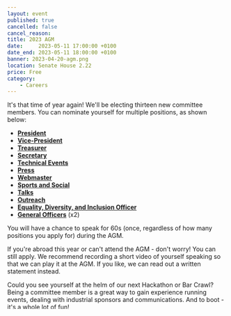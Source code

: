 ```yaml
---
layout: event
published: true
cancelled: false
cancel_reason:
title: 2023 AGM
date:     2023-05-11 17:00:00 +0100
date_end: 2023-05-11 18:00:00 +0100
banner: 2023-04-20-agm.png
location: Senate House 2.22
price: Free
category:
    - Careers
---
```


It's that time of year again! We'll be electing thirteen new committee members. You can nominate yourself for multiple positions, as shown below:

- [**President**](https://forms.office.com/e/PcjY9ugTj7)
- [**Vice-President**](https://forms.office.com/e/E1BR0JHwDc)
- [**Treasurer**](https://forms.office.com/e/7yUUPWtP38)
- [**Secretary**](https://forms.office.com/e/TDZYyWJMWE)
- [**Technical Events**](https://forms.office.com/e/kgN2ZxAfnn)
- [**Press**](https://forms.office.com/e/rhasrDh5Sq)
- [**Webmaster**](https://forms.office.com/e/TruBjMJN3e)
- [**Sports and Social**](https://forms.office.com/e/wgSK5MjkL3)
- [**Talks**](https://forms.office.com/e/NC4xF9QW2v)
- [**Outreach**](https://forms.office.com/e/MQXzJhyVFv)
- [**Equality, Diversity, and Inclusion Officer**](https://forms.office.com/e/Mk49wusbA4)
- [**General Officers**](https://forms.office.com/e/qZpEWGq7pT) (x2)

You will have a chance to speak for 60s (once, regardless of how many positions you apply for) during the AGM.

If you're abroad this year or can't attend the AGM - don't worry! You can still apply. We recommend recording a short video of yourself speaking so that we can play it at the AGM. If you like, we can read out a written statement instead.

Could you see yourself at the helm of our next Hackathon or Bar Crawl? Being a committee member is a great way to gain experience running events, dealing with industrial sponsors and communications. And to boot - it's a whole lot of fun!

Have questions about what it's like to be a CSS committee member? [Ask any of us!](https://cssbristol.co.uk/contact/)

---

Want to make a change to how the society runs? Put forward a motion to change our [constitution](https://cssbristol.co.uk/constitution). Constitutional changes must receive a two-thirds majority. Non-constitutional motions must receive a majority.

[Submit a motion!](https://forms.office.com/e/FahWRwFCBX)
